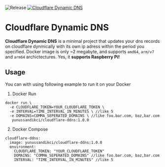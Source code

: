 ![Release](https://github.com/yunussandikci/cloudflare-ddns/workflows/Release/badge.svg)
[![Cloudflare Dynamic DNS](https://img.shields.io/docker/image-size/yunussandikci/cloudflare-ddns)](https://github.com/yunussandikci/cloudflare-ddns)
# Cloudflare Dynamic DNS

**Cloudflare Dynamic DNS** is a minimal project that updates your dns records on cloudflare dynmically with its own ip adress within the period you specified. 
Docker image is only ~2 megabyte, and supports `amd64`, `arm/v7` and `arm64` archictectures. Yes, it **supports Raspberry Pi!** 

## Usage
You can with using following example to run it on your Docker
1. Docker Run
```
docker run \
  -e CLOUDFLARE_TOKEN=YOUR_CLOUDFLARE_TOKEN \
  -e INTERVAL=TIME_INTERVAL_IN_MINUTES \ //like 5
  -e DOMAINS=COMMA_SEPERATED_DOMAINS \ //like foo.bar.com, baz,bar.com
   yunussandikci/cloudflare-ddns:1.0.0
```
2. Docker Compose
```
cloudflare-ddns:
  image: yunussandikci/cloudflare-ddns:1.0.0
  environment:
    CLOUDFLARE_TOKEN: "YOUR_CLOUDFLARE_TOKEN"
    DOMAINS: "COMMA_SEPERATED_DOMAINS" //like foo.bar.com, baz,bar.com
    INTERVAL: "TIME_INTERVAL_IN_MINUTES" //like 5
```
